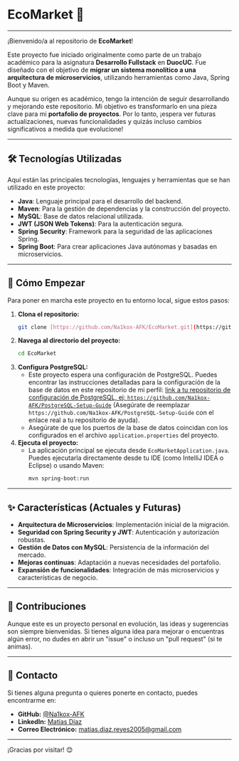 # EcoMarket 🚀

---

¡Bienvenido/a al repositorio de **EcoMarket**!

Este proyecto fue iniciado originalmente como parte de un trabajo académico para la asignatura **Desarrollo Fullstack** en **DuocUC**. Fue diseñado con el objetivo de **migrar un sistema monolítico a una arquitectura de microservicios**, utilizando herramientas como Java, Spring Boot y Maven.

Aunque su origen es académico, tengo la intención de seguir desarrollando y mejorando este repositorio. Mi objetivo es transformarlo en una pieza clave para mi **portafolio de proyectos**. Por lo tanto, ¡espera ver futuras actualizaciones, nuevas funcionalidades y quizás incluso cambios significativos a medida que evolucione!

---

## 🛠️ Tecnologías Utilizadas

Aquí están las principales tecnologías, lenguajes y herramientas que se han utilizado en este proyecto:

* **Java**: Lenguaje principal para el desarrollo del backend.
* **Maven**: Para la gestión de dependencias y la construcción del proyecto.
* **MySQL**: Base de datos relacional utilizada.
* **JWT (JSON Web Tokens)**: Para la autenticación segura.
* **Spring Security**: Framework para la seguridad de las aplicaciones Spring.
* **Spring Boot**: Para crear aplicaciones Java autónomas y basadas en microservicios.

---

## 🚀 Cómo Empezar

Para poner en marcha este proyecto en tu entorno local, sigue estos pasos:

1.  **Clona el repositorio:**
    ```bash
    git clone [https://github.com/Na1kox-AFK/EcoMarket.git](https://github.com/Na1kox-AFK/EcoMarket.git)
    ```
2.  **Navega al directorio del proyecto:**
    ```bash
    cd EcoMarket
    ```
3.  **Configura PostgreSQL:**
    * Este proyecto espera una configuración de PostgreSQL. Puedes encontrar las instrucciones detalladas para la configuración de la base de datos en este repositorio de mi perfil: [link a tu repositorio de configuración de PostgreSQL, ej: `https://github.com/Na1kox-AFK/PostgreSQL-Setup-Guide`](https://github.com/Na1kox-AFK/PostgreSQL-Setup-Guide) (Asegúrate de reemplazar `https://github.com/Na1kox-AFK/PostgreSQL-Setup-Guide` con el enlace real a tu repositorio de ayuda).
    * Asegúrate de que los puertos de la base de datos coincidan con los configurados en el archivo `application.properties` del proyecto.
4.  **Ejecuta el proyecto:**
    * La aplicación principal se ejecuta desde `EcoMarketApplication.java`. Puedes ejecutarla directamente desde tu IDE (como IntelliJ IDEA o Eclipse) o usando Maven:
        ```bash
        mvn spring-boot:run
        ```

---

## ✨ Características (Actuales y Futuras)

* **Arquitectura de Microservicios**: Implementación inicial de la migración.
* **Seguridad con Spring Security y JWT**: Autenticación y autorización robustas.
* **Gestión de Datos con MySQL**: Persistencia de la información del mercado.
* **Mejoras continuas**: Adaptación a nuevas necesidades del portafolio.
* **Expansión de funcionalidades**: Integración de más microservicios y características de negocio.

---

## 🤝 Contribuciones

Aunque este es un proyecto personal en evolución, las ideas y sugerencias son siempre bienvenidas. Si tienes alguna idea para mejorar o encuentras algún error, no dudes en abrir un "issue" o incluso un "pull request" (si te animas).

---

## 📧 Contacto

Si tienes alguna pregunta o quieres ponerte en contacto, puedes encontrarme en:

* **GitHub:** [@Na1kox-AFK](https://github.com/Na1kox-AFK)
* **LinkedIn:** [Matías Díaz](https://www.linkedin.com/in/matías-diaz-98719a2a0/)
* **Correo Electrónico:** matias.diaz.reyes2005@gmail.com

---

¡Gracias por visitar! 😊

